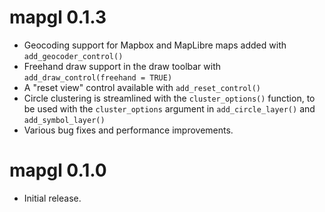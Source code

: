 # mapgl 0.1.3

* Geocoding support for Mapbox and MapLibre maps added with `add_geocoder_control()`
* Freehand draw support in the draw toolbar with `add_draw_control(freehand = TRUE)`
* A "reset view" control available with `add_reset_control()`
* Circle clustering is streamlined with the `cluster_options()` function, to be used with the `cluster_options` argument in `add_circle_layer()` and `add_symbol_layer()`
* Various bug fixes and performance improvements.

# mapgl 0.1.0

* Initial release.
